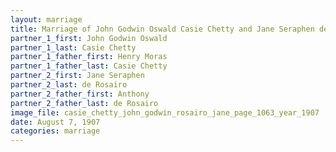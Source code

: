 ```yaml
---
layout: marriage
title: Marriage of John Godwin Oswald Casie Chetty and Jane Seraphen de Rosairo
partner_1_first: John Godwin Oswald
partner_1_last: Casie Chetty
partner_1_father_first: Henry Moras
partner_1_father_last: Casie Chetty
partner_2_first: Jane Seraphen
partner_2_last: de Rosairo
partner_2_father_first: Anthony
partner_2_father_last: de Rosairo
image_file: casie_chetty_john_godwin_rosairo_jane_page_1063_year_1907
date: August 7, 1907
categories: marriage
---
```


